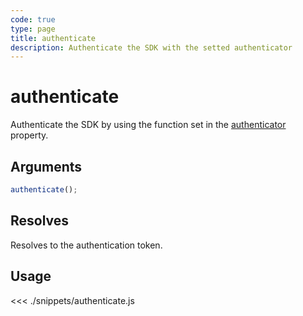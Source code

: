 ```yaml
---
code: true
type: page
title: authenticate
description: Authenticate the SDK with the setted authenticator
---
```


# authenticate

Authenticate the SDK by using the function set in the [authenticator](/sdk/js/7/core-classes/kuzzle/properties#authenticator) property.

## Arguments

```js
authenticate();
```

## Resolves

Resolves to the authentication token.

## Usage

<<< ./snippets/authenticate.js
